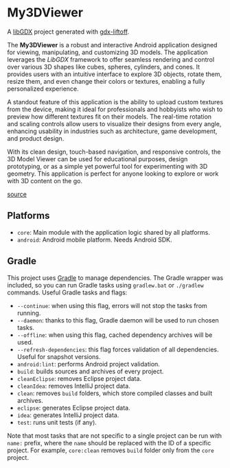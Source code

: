 # My3DViewer

A [libGDX](https://libgdx.com/) project generated with [gdx-liftoff](https://github.com/libgdx/gdx-liftoff).

The **My3DViewer** is a robust and interactive Android application designed for viewing, manipulating, and customizing 3D models. The application leverages the *LibGDX* framework to offer seamless rendering and control over various 3D shapes like cubes, spheres, cylinders, and cones. It provides users with an intuitive interface to explore 3D objects, rotate them, resize them, and even change their colors or textures, enabling a fully personalized experience.

A standout feature of this application is the ability to upload custom textures from the device, making it ideal for professionals and hobbyists who wish to preview how different textures fit on their models. The real-time rotation and scaling controls allow users to visualize their designs from every angle, enhancing usability in industries such as architecture, game development, and product design.

With its clean design, touch-based navigation, and responsive controls, the 3D Model Viewer can be used for educational purposes, design prototyping, or as a simple yet powerful tool for experimenting with 3D geometry. This application is perfect for anyone looking to explore or work with 3D content on the go.

[source](https://github.com/dk872/My3DViewer/tree/master/android/src/main/kotlin)

## Platforms

- `core`: Main module with the application logic shared by all platforms.
- `android`: Android mobile platform. Needs Android SDK.

## Gradle

This project uses [Gradle](https://gradle.org/) to manage dependencies.
The Gradle wrapper was included, so you can run Gradle tasks using `gradlew.bat` or `./gradlew` commands.
Useful Gradle tasks and flags:

- `--continue`: when using this flag, errors will not stop the tasks from running.
- `--daemon`: thanks to this flag, Gradle daemon will be used to run chosen tasks.
- `--offline`: when using this flag, cached dependency archives will be used.
- `--refresh-dependencies`: this flag forces validation of all dependencies. Useful for snapshot versions.
- `android:lint`: performs Android project validation.
- `build`: builds sources and archives of every project.
- `cleanEclipse`: removes Eclipse project data.
- `cleanIdea`: removes IntelliJ project data.
- `clean`: removes `build` folders, which store compiled classes and built archives.
- `eclipse`: generates Eclipse project data.
- `idea`: generates IntelliJ project data.
- `test`: runs unit tests (if any).

Note that most tasks that are not specific to a single project can be run with `name:` prefix, where the `name` should be replaced with the ID of a specific project.
For example, `core:clean` removes `build` folder only from the `core` project.

